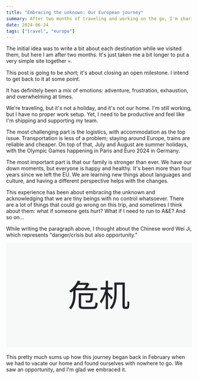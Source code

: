 ```yaml
---
title: "Embracing the unknown: Our European journey"
summary: After two months of traveling and working on the go, I'm sharing the ups and downs of our adventure.
date: 2024-06-24
tags: ["travel", "europe"]
---
```


The initial idea was to write a bit about each destination while we visited them, but here I am after two months. It's just taken me a bit longer to put a very simple site together 💀.

This post is going to be short; it's about closing an open milestone. I intend to get back to it at some point.

It has definitely been a mix of emotions: adventure, frustration, exhaustion, and overwhelming at times.

We're traveling, but it's not a holiday, and it's not our home. I'm still working, but I have no proper work setup. Yet, I need to be productive and feel like I'm shipping and supporting my team.

The most challenging part is the logistics, with accommodation as the top issue. Transportation is less of a problem; staying around Europe, trains are reliable and cheaper. On top of that, July and August are summer holidays, with the Olympic Games happening in Paris and Euro 2024 in Germany.

The most important part is that our family is stronger than ever. We have our down moments, but everyone is happy and healthy. It's been more than four years since we left the EU. We are learning new things about languages and culture, and having a different perspective helps with the changes.

This experience has been about embracing the unknown and acknowledging that we are tiny beings with no control whatsoever. There are a lot of things that could go wrong on this trip, and sometimes I think about them: what if someone gets hurt? What if I need to run to A&E? And so on...

While writing the paragraph above, I thought about the Chinese word Wei Ji, which represents "danger/crisis but also opportunity."

![Wei Ji in Chinese](../../images/wei-ji.png)

This pretty much sums up how this journey began back in February when we had to vacate our home and found ourselves with nowhere to go. We saw an opportunity, and I'm glad we embraced it.